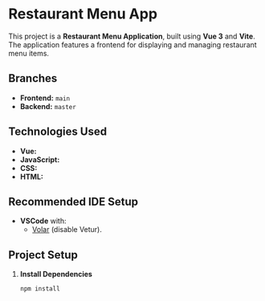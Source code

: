 # Restaurant Menu App

This project is a **Restaurant Menu Application**, built using **Vue 3** and **Vite**. The application features a frontend for displaying and managing restaurant menu items.

## Branches
- **Frontend:** `main`
- **Backend:** `master`

## Technologies Used
- **Vue:** 
- **JavaScript:** 
- **CSS:** 
- **HTML:** 

## Recommended IDE Setup
- **VSCode** with:
  - [Volar](https://marketplace.visualstudio.com/items?itemName=Vue.volar) (disable Vetur).

## Project Setup
1. **Install Dependencies**
   ```bash
   npm install
